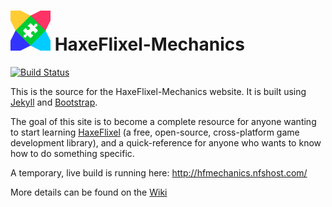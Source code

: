 ![Logo](title-logo/assets/logo.png) HaxeFlixel-Mechanics
==========================

[![Build Status](https://img.shields.io/travis/HaxeFlixel/haxeflixel-mechanics.svg?style=flat-square)](https://travis-ci.org/HaxeFlixel/haxeflixel-mechanics)

This is the source for the HaxeFlixel-Mechanics website. It is built using [Jekyll](http://jekyllrb.com/) and [Bootstrap](http://getbootstrap.com/).

The goal of this site is to become a complete resource for anyone wanting to start learning [HaxeFlixel](http://haxeflixel.com) (a free, open-source, cross-platform game development library), and a quick-reference for anyone who wants to know how to do something specific.

A temporary, live build is running here: <http://hfmechanics.nfshost.com/>

More details can be found on the [Wiki](https://github.com/HaxeFlixel/haxeflixel-mechanics/wiki)
